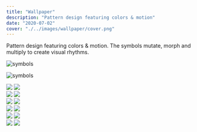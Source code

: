 ```yaml
---
title: "Wallpaper"
description: "Pattern design featuring colors & motion"
date: "2020-07-02"
cover: "./../images/wallpaper/cover.png"
---
```


<div class="text">
Pattern design featuring colors & motion. The symbols mutate, morph and multiply to create visual rhythms.
</div>

![symbols](./../images/wallpaper/pattern1.jpg)

![symbols](./../images/wallpaper/pattern2.jpg)

<div class="row">
  <img src="./../images/wallpaper/000.png" />
  <img src="./../images/wallpaper/001.png" />
</div>

<!-- <div class="row">
  <img src="./../images/wallpaper/203.png" />
  <img src="./../images/wallpaper/206.png" />
</div> -->

<div class="row">
  <img src="./../images/wallpaper/309.png" />
  <img src="./../images/wallpaper/311.png" />
</div>

<div class="row">
  <img src="./../images/wallpaper/302.png" />
  <img src="./../images/wallpaper/312.png" />
</div>

<div class="row">
  <img src="./../images/wallpaper/202.png" />
  <img src="./../images/wallpaper/201.png" />
</div>

<!-- <div class="row">
  <img src="./../images/wallpaper/302.png" />
  <img src="./../images/wallpaper/203.png" />
</div> -->

<div class="row">
  <img src="./../images/wallpaper/306.png" />
  <img src="./../images/wallpaper/307.png" />
</div>

<div class="row">
  <img src="./../images/wallpaper/pattern23.png" />
  <img src="./../images/wallpaper/pattern28.png" />
</div>
